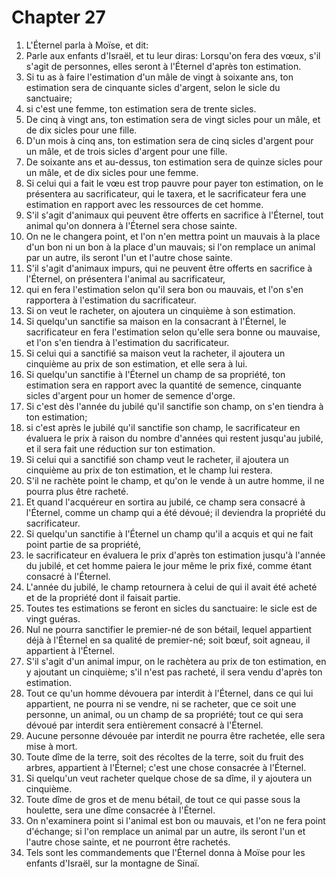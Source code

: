 # Chapter 27

1. L'Éternel parla à Moïse, et dit:
2. Parle aux enfants d'Israël, et tu leur diras: Lorsqu'on fera des vœux, s'il s'agit de personnes, elles seront à l'Éternel d'après ton estimation.
3. Si tu as à faire l'estimation d'un mâle de vingt à soixante ans, ton estimation sera de cinquante sicles d'argent, selon le sicle du sanctuaire;
4. si c'est une femme, ton estimation sera de trente sicles.
5. De cinq à vingt ans, ton estimation sera de vingt sicles pour un mâle, et de dix sicles pour une fille.
6. D'un mois à cinq ans, ton estimation sera de cinq sicles d'argent pour un mâle, et de trois sicles d'argent pour une fille.
7. De soixante ans et au-dessus, ton estimation sera de quinze sicles pour un mâle, et de dix sicles pour une femme.
8. Si celui qui a fait le vœu est trop pauvre pour payer ton estimation, on le présentera au sacrificateur, qui le taxera, et le sacrificateur fera une estimation en rapport avec les ressources de cet homme.
9. S'il s'agit d'animaux qui peuvent être offerts en sacrifice à l'Éternel, tout animal qu'on donnera à l'Éternel sera chose sainte.
10. On ne le changera point, et l'on n'en mettra point un mauvais à la place d'un bon ni un bon à la place d'un mauvais; si l'on remplace un animal par un autre, ils seront l'un et l'autre chose sainte.
11. S'il s'agit d'animaux impurs, qui ne peuvent être offerts en sacrifice à l'Éternel, on présentera l'animal au sacrificateur,
12. qui en fera l'estimation selon qu'il sera bon ou mauvais, et l'on s'en rapportera à l'estimation du sacrificateur.
13. Si on veut le racheter, on ajoutera un cinquième à son estimation.
14. Si quelqu'un sanctifie sa maison en la consacrant à l'Éternel, le sacrificateur en fera l'estimation selon qu'elle sera bonne ou mauvaise, et l'on s'en tiendra à l'estimation du sacrificateur.
15. Si celui qui a sanctifié sa maison veut la racheter, il ajoutera un cinquième au prix de son estimation, et elle sera à lui.
16. Si quelqu'un sanctifie à l'Éternel un champ de sa propriété, ton estimation sera en rapport avec la quantité de semence, cinquante sicles d'argent pour un homer de semence d'orge.
17. Si c'est dès l'année du jubilé qu'il sanctifie son champ, on s'en tiendra à ton estimation;
18. si c'est après le jubilé qu'il sanctifie son champ, le sacrificateur en évaluera le prix à raison du nombre d'années qui restent jusqu'au jubilé, et il sera fait une réduction sur ton estimation.
19. Si celui qui a sanctifié son champ veut le racheter, il ajoutera un cinquième au prix de ton estimation, et le champ lui restera.
20. S'il ne rachète point le champ, et qu'on le vende à un autre homme, il ne pourra plus être racheté.
21. Et quand l'acquéreur en sortira au jubilé, ce champ sera consacré à l'Éternel, comme un champ qui a été dévoué; il deviendra la propriété du sacrificateur.
22. Si quelqu'un sanctifie à l'Éternel un champ qu'il a acquis et qui ne fait point partie de sa propriété,
23. le sacrificateur en évaluera le prix d'après ton estimation jusqu'à l'année du jubilé, et cet homme paiera le jour même le prix fixé, comme étant consacré à l'Éternel.
24. L'année du jubilé, le champ retournera à celui de qui il avait été acheté et de la propriété dont il faisait partie.
25. Toutes tes estimations se feront en sicles du sanctuaire: le sicle est de vingt guéras.
26. Nul ne pourra sanctifier le premier-né de son bétail, lequel appartient déjà à l'Éternel en sa qualité de premier-né; soit bœuf, soit agneau, il appartient à l'Éternel.
27. S'il s'agit d'un animal impur, on le rachètera au prix de ton estimation, en y ajoutant un cinquième; s'il n'est pas racheté, il sera vendu d'après ton estimation.
28. Tout ce qu'un homme dévouera par interdit à l'Éternel, dans ce qui lui appartient, ne pourra ni se vendre, ni se racheter, que ce soit une personne, un animal, ou un champ de sa propriété; tout ce qui sera dévoué par interdit sera entièrement consacré à l'Éternel.
29. Aucune personne dévouée par interdit ne pourra être rachetée, elle sera mise à mort.
30. Toute dîme de la terre, soit des récoltes de la terre, soit du fruit des arbres, appartient à l'Éternel; c'est une chose consacrée à l'Éternel.
31. Si quelqu'un veut racheter quelque chose de sa dîme, il y ajoutera un cinquième.
32. Toute dîme de gros et de menu bétail, de tout ce qui passe sous la houlette, sera une dîme consacrée à l'Éternel.
33. On n'examinera point si l'animal est bon ou mauvais, et l'on ne fera point d'échange; si l'on remplace un animal par un autre, ils seront l'un et l'autre chose sainte, et ne pourront être rachetés.
34. Tels sont les commandements que l'Éternel donna à Moïse pour les enfants d'Israël, sur la montagne de Sinaï.

